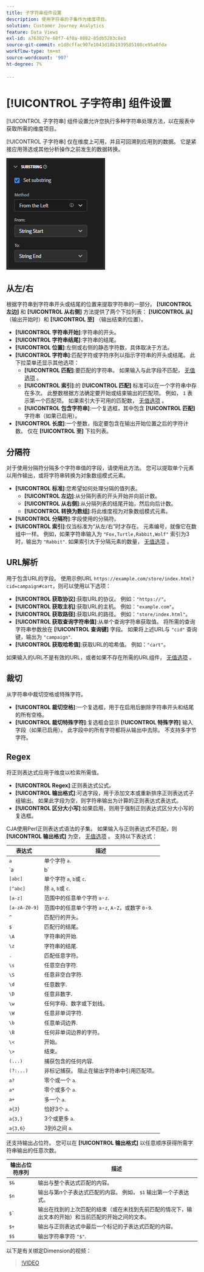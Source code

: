 ```yaml
---
title: 子字符串组件设置
description: 使用字符串的子集作为维度项目。
solution: Customer Journey Analytics
feature: Data Views
exl-id: a763027e-68f7-4f0a-8082-85db5283c8e3
source-git-commit: e1d8cffac907e1043d18b1939585108ce95a0fda
workflow-type: tm+mt
source-wordcount: '907'
ht-degree: 7%

---
```


# [!UICONTROL 子字符串] 组件设置

[!UICONTROL 子字符串] 组件设置允许您执行多种字符串处理方法，以在报表中获取所需的维度项目。

[!UICONTROL 子字符串] 仅在维度上可用，并且可回溯到应用到的数据。 它是紧接应用筛选或其他分析操作之前发生的数据转换。

![子字符串设置](../assets/substring-settings.png)

## 从左/右

根据字符串到字符串开头或结尾的位置来提取字符串的一部分。 **[!UICONTROL 左边]** 和 **[!UICONTROL 从右侧]** 方法提供了两个下拉列表： **[!UICONTROL 从]** （输出开始时）和 **[!UICONTROL 至]** （输出结束的位置）。

* **[!UICONTROL 字符串开始]**:字符串的开头。
* **[!UICONTROL 字符串结尾]**:字符串的结尾。
* **[!UICONTROL 位置]**:左侧或右侧的静态字符数，具体取决于方法。
* **[!UICONTROL 字符串]**:匹配字符或字符序列以指示字符串的开头或结尾。 此下拉菜单还显示其他选项：
   * **[!UICONTROL 匹配]**:要匹配的字符串。 如果输入与此字段不匹配， [无值选项](no-value-options.md) 。
   * **[!UICONTROL 索引]**:的 **[!UICONTROL 匹配]** 标准可以在一个字符串中存在多次。 此整数根据方法确定要开始或结束输出的匹配项。 例如， `1` 表示第一个匹配项。 如果索引大于可用的匹配数， [无值选项](no-value-options.md) 。
   * **[!UICONTROL 包含字符串]**:一个复选框，其中包含 **[!UICONTROL 匹配]** 字符串（如果已启用）。
* **[!UICONTROL 长度]**:一个整数，指定要包含在输出开始位置之后的字符计数。 仅在 **[!UICONTROL 至]** 下拉列表。

## 分隔符

对于使用分隔符分隔多个字符串值的字段，请使用此方法。 您可以提取单个元素以用作输出，或将字符串转换为对象数组模式元素。

* **[!UICONTROL 标准]**:您希望如何处理分隔的值列表。
   * **[!UICONTROL 左边]**:从分隔列表的开头开始并向前计数。
   * **[!UICONTROL 从右侧]**:从分隔列表的结尾开始，然后向后计数。
   * **[!UICONTROL 转换为数组]**:将此维度视为对象数组模式元素。
* **[!UICONTROL 分隔符]**:字段使用的分隔符。
* **[!UICONTROL 索引]**:仅当标准为“从左/右”时才存在。 元素编号，就像它在数组中一样。 例如，如果字符串输入为 `"Fox,Turtle,Rabbit,Wolf"` 索引为3时，输出为 `"Rabbit"`. 如果索引大于分隔元素的数量， [无值选项](no-value-options.md) 。

## URL解析

用于包含URL的字段。 使用示例URL `https://example.com/store/index.html?cid=campaign#cart`，则可以使用以下选项：

* **[!UICONTROL 获取协议]**:获取URL的协议。 例如：`"https://"`。
* **[!UICONTROL 获取主机]**:获取URL的主机。 例如：`"example.com"`。
* **[!UICONTROL 获取路径]**:获取URL的路径。 例如：`"store/index.html"`。
* **[!UICONTROL 获取查询字符串值]**:从单个查询字符串获取值。 将所需的查询字符串参数放在 **[!UICONTROL 查询键]** 字段。 如果将上述URL与 `"cid"` 查询键，输出为 `"campaign"`.
* **[!UICONTROL 获取哈希值]**:获取URL的哈希值。 例如：`"cart"`。

如果输入的URL不是有效的URL，或者如果不存在所需的URL组件， [无值选项](no-value-options.md) 。

## 裁切

从字符串中裁切空格或特殊字符。

* **[!UICONTROL 裁切空格]**:一个复选框，用于在启用后删除字符串开头和结尾的所有空格。
* **[!UICONTROL 裁切特殊字符]**:复选框会显示 **[!UICONTROL 特殊字符]** 输入字段（如果已启用）。 此字段中的所有字符都将从输出中去除。 不支持多字节字符。

## Regex

将正则表达式应用于维度以检索所需值。

* **[!UICONTROL Regex]**:正则表达式公式。
* **[!UICONTROL 输出格式]**:可选字段，用于添加文本或重新排序正则表达式子组输出。 如果此字段为空，则字符串输出为计算的正则表达式表达式。
* **[!UICONTROL 区分大小写]**:如果启用，则用于强制正则表达式区分大小写的复选框。

CJA使用Perl正则表达式语法的子集。 如果输入与正则表达式不匹配，则 **[!UICONTROL 输出格式]** 为空， [无值选项](no-value-options.md) 。 支持以下表达式：

| 表达式 | 描述 |
| --- | --- |
| `a` | 单个字符 `a`. |
| `a|b` | 单个字符 `a` 或 `b`. |
| `[abc]` | 单个字符 `a`, `b`或 `c`. |
| `[^abc]` | 除 `a`, `b`或 `c`. |
| `[a-z]` | 范围中的任意单个字符 `a`-`z`. |
| `[a-zA-Z0-9]` | 范围中的任意单个字符 `a`-`z`, `A`-`Z`，或数字 `0`-`9`. |
| `^` | 匹配行的开头。 |
| `$` | 匹配行的结尾。 |
| `\A` | 字符串的开始. |
| `\z` | 字符串的结尾. |
| `.` | 匹配任意字符。 |
| `\s` | 任意空白字符. |
| `\S` | 任意非空白字符. |
| `\d` | 任意数字. |
| `\D` | 任意非数字. |
| `\w` | 任何字母、数字或下划线。 |
| `\W` | 任意非单词字符. |
| `\b` | 任意单词边界. |
| `\B` | 任何非单词边界的字符。 |
| `\<` | 开始。 |
| `\>` | 结束。 |
| `(...)` | 捕获包含的任何内容. |
| `(?:...)` | 非标记捕获。 阻止在输出字符串中引用匹配项。 |
| `a?` | 零个或一个 `a`. |
| `a*` | 零个或多个 `a`. |
| `a+` | 多一个 `a`. |
| `a{3}` | 恰好3个 `a`. |
| `a{3,}` | 3个或更多 `a`. |
| `a{3,6}` | 3到6之间 `a`. |

还支持输出占位符。 您可以在 **[!UICONTROL 输出格式]** 以任意顺序获得所需字符串输出的任意次数。

| 输出占位符序列 | 描述 |
| --- | --- |
| `$&` | 输出与整个表达式匹配的内容。 |
| `$n` | 输出与第n个子表达式匹配的内容。 例如， `$1` 输出第一个子表达式。 |
| ``$` `` | 输出在找到的上次匹配的结束（或在未找到先前匹配的情况下，输出文本的开始）和当前匹配的开始之间的文本。 |
| `$+` | 输出与正则表达式中最后一个标记的子表达式匹配的内容。 |
| `$$` | 输出字符串字符 `"$"`. |

以下是有关绑定Dimension的视频：

>[!VIDEO](https://video.tv.adobe.com/v/342694/?quality=12)
